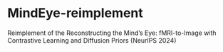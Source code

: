 # MindEye-reimplement
Reimplement of the Reconstructing the Mind’s Eye: fMRI-to-Image with Contrastive Learning and Diffusion Priors (NeurIPS 2024)

